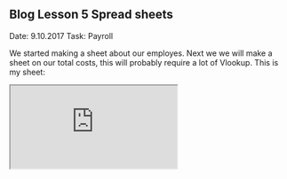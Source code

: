 Blog Lesson 5 Spread sheets
---
Date: 9.10.2017   Task: Payroll

We started making a sheet about our employes. Next we we will make a sheet on our total costs, this will probably require a lot of Vlookup. This is my sheet:

<iframe src="https://docs.google.com/spreadsheets/d/e/2PACX-1vSRDM6M5oHobQm5HDMG8t9IexUt_IKjaxXxG-ujEAgUeonB0F0UvfV2DQZmeKrJhe68dJlUZktDC82m/pubhtml?widget=true&amp;headers=false"></iframe>
